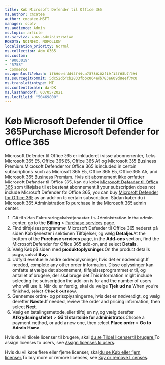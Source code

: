 ```yaml
---
title: Køb Microsoft Defender til Office 365
ms.author: cmcatee
author: cmcatee-MSFT
manager: scotv
ms.audience: Admin
ms.topic: article
ms.service: o365-administration
ROBOTS: NOINDEX, NOFOLLOW
localization_priority: Normal
ms.collection: Adm_O365
ms.custom:
- "9003019"
- "5758"
- commerce
ms.openlocfilehash: 1f89de4fdd42f44ca75786262f19f12f65b7f594
ms.sourcegitcommit: 5dc52d5fcb2833fbbc064edb783e609d8eef79c0
ms.translationtype: MT
ms.contentlocale: da-DK
ms.lasthandoff: 03/05/2021
ms.locfileid: "50469800"
---
```

# <a name="purchase-microsoft-defender-for-office-365"></a><span data-ttu-id="5d003-102">Køb Microsoft Defender til Office 365</span><span class="sxs-lookup"><span data-stu-id="5d003-102">Purchase Microsoft Defender for Office 365</span></span>

<span data-ttu-id="5d003-103">Microsoft Defender til Office 365 er inkluderet i visse abonnementer, f.eks Microsoft 365 E5, Office 365 E5, Office 365 A5 og Microsoft 365 Business Premium.</span><span class="sxs-lookup"><span data-stu-id="5d003-103">Microsoft Defender for Office 365 is included in certain subscriptions, such as Microsoft 365 E5, Office 365 E5, Office 365 A5, and Microsoft 365 Business Premium.</span></span> <span data-ttu-id="5d003-104">Hvis dit abonnement ikke omfatter Microsoft Defender til Office 365, kan du købe [Microsoft Defender til Office 365](https:/www.microsoft.com/microsoft-365/exchange/advance-threat-protection?market=um#office-ProductsCompare-785zwzq) som tilføjelse til et bestemt abonnement.</span><span class="sxs-lookup"><span data-stu-id="5d003-104">If your subscription does not include Microsoft Defender for Office 365, you can buy [Microsoft Defender for Office 365](https:/www.microsoft.com/microsoft-365/exchange/advance-threat-protection?market=um#office-ProductsCompare-785zwzq) as an add-on to certain subscription.</span></span> <span data-ttu-id="5d003-105">Sådan køber du i Microsoft 365 Administration:</span><span class="sxs-lookup"><span data-stu-id="5d003-105">To purchase in the Microsoft 365 admin center:</span></span>

1. <span data-ttu-id="5d003-106">Gå til siden Faktureringskøbstjenester **i**  >  [](https://go.microsoft.com/fwlink/p/?linkid=868433) Administration.</span><span class="sxs-lookup"><span data-stu-id="5d003-106">In the admin center, go to the **Billing** > [Purchase services](https://go.microsoft.com/fwlink/p/?linkid=868433) page.</span></span>
2. <span data-ttu-id="5d003-107">Find tilføjelsesprogrammet  Microsoft Defender til  Office 365 nederst på siden Køb tjenester i sektionen Tilføjelser, og vælg **Detaljer.**</span><span class="sxs-lookup"><span data-stu-id="5d003-107">At the bottom of the **Purchase services** page, in the **Add-ons** section, find the Microsoft Defender for Office 365 add-on, and select **Details**.</span></span>
3. <span data-ttu-id="5d003-108">Vælg Køb på siden med **produktoplysninger.**</span><span class="sxs-lookup"><span data-stu-id="5d003-108">On the product details page, select **Buy**.</span></span>
4. <span data-ttu-id="5d003-109">Udfyld eventuelle andre ordreoplysninger, hvis det er nødvendigt.</span><span class="sxs-lookup"><span data-stu-id="5d003-109">If needed, complete any other order information.</span></span> <span data-ttu-id="5d003-110">Disse oplysninger kan omfatte at vælge det abonnement, tilføjelsesprogrammet er til, og antallet af brugere, der skal bruge det.</span><span class="sxs-lookup"><span data-stu-id="5d003-110">This information might include selecting the subscription the add-on is for and the number of users who will use it.</span></span> <span data-ttu-id="5d003-111">Når du er færdig, skal du vælge **Tjek ud nu.**</span><span class="sxs-lookup"><span data-stu-id="5d003-111">When you’re finished, select **Check out now**.</span></span>
5. <span data-ttu-id="5d003-112">Gennemse ordre- og prisoplysningerne, hvis det er nødvendigt, og vælg derefter **Næste.**</span><span class="sxs-lookup"><span data-stu-id="5d003-112">If needed, review the order and pricing information, then select **Next**.</span></span>
6. <span data-ttu-id="5d003-113">Vælg en betalingsmetode, eller tilføj en ny, og vælg derefter **Afkrydsningsfeltet**  >  **Gå til startside for administrator.**</span><span class="sxs-lookup"><span data-stu-id="5d003-113">Choose a payment method, or add a new one, then select **Place order** > **Go to Admin Home**.</span></span>

<span data-ttu-id="5d003-114">Hvis du vil tildele licenser til brugere, skal [du se Tildel licenser til brugere.](https://docs.microsoft.com/microsoft-365/admin/manage/assign-licenses-to-users?view=o365-worldwide)</span><span class="sxs-lookup"><span data-stu-id="5d003-114">To assign licenses to users, see [Assign licenses to users](https://docs.microsoft.com/microsoft-365/admin/manage/assign-licenses-to-users?view=o365-worldwide).</span></span>

<span data-ttu-id="5d003-115">Hvis du vil købe flere eller fjerne licenser, skal [du se Køb eller fjern licenser.](https://docs.microsoft.com/microsoft-365/commerce/licenses/buy-licenses#buy-or-remove-licenses-for-your-business-subscription)</span><span class="sxs-lookup"><span data-stu-id="5d003-115">To buy more or remove licenses, see [Buy or remove Licenses](https://docs.microsoft.com/microsoft-365/commerce/licenses/buy-licenses#buy-or-remove-licenses-for-your-business-subscription).</span></span>
